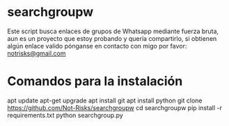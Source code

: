 # searchgroupw
Este script busca enlaces de grupos de Whatsapp mediante fuerza bruta, aun es un proyecto que estoy probando y quería compartirlo, si obtienen algún enlace valido pónganse en contacto con migo por favor: notrisks@gmail.com

# Comandos para la instalación
apt update 
apt-get upgrade 
apt install git
apt install python
git clone https://github.com/Not-Risks/searchgroupw
cd searchgroupw
pip install -r requirements.txt
python searchgroup.py

